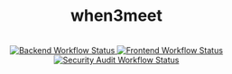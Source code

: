 <h1 align="center">when3meet</h1>

<br />

<div align="center">
  <!-- Github Actions -->
  <a href="https://github.com/garrettladley/when3meet/actions/workflows/backend.yml">
    <img src="https://github.com/garrettladley/when3meet/actions/workflows/backend.yml/badge.svg"
      alt="Backend Workflow Status" />
  </a>
  <a href="https://github.com/garrettladley/when3meet/actions/workflows/frontend.yml">
    <img src="https://github.com/garrettladley/when3meet/actions/workflows/frontend.yml/badge.svg"
      alt="Frontend Workflow Status" />
  </a>
  <a href="https://github.com/garrettladley/when3meet/actions/workflows/audit.yml">
    <img src="https://github.com/garrettladley/when3meet/actions/workflows/audit.yml/badge.svg"
    alt="Security Audit Workflow Status" />
  </a>
</div>
